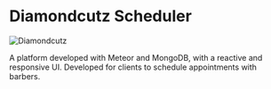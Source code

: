 # Diamondcutz Scheduler


![Diamondcutz](public/img/DC.png)

A platform developed with Meteor and MongoDB, with a reactive and responsive UI. Developed for clients to schedule appointments with barbers. 
